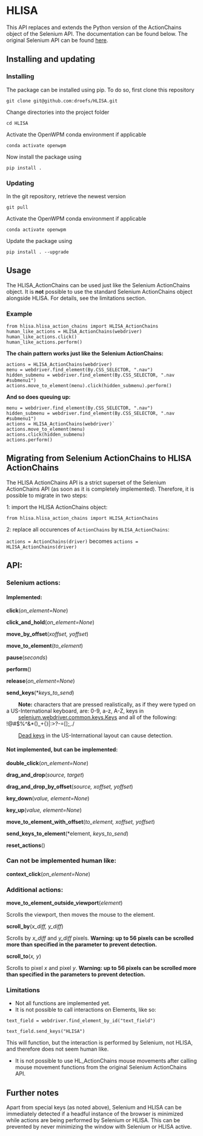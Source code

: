 # HLISA

This API replaces and extends the Python version of the ActionChains object of the Selenium API. The documentation can be found below. The original Selenium API can be found [here](https://www.selenium.dev/selenium/docs/api/py/webdriver/selenium.webdriver.common.action_chains.html).

## Installing and updating

### Installing

The package can be installed using pip. To do so, first clone this repository

`git clone git@github.com:droefs/HLISA.git`

Change directories into the project folder

`cd HLISA`

Activate the OpenWPM conda environment if applicable

`conda activate openwpm`

Now install the package using

`pip install .`

### Updating

In the git repository, retrieve the newest version

`git pull`

Activate the OpenWPM conda environment if applicable

`conda activate openwpm`

Update the package using

`pip install . --upgrade`

## Usage

The HLISA_ActionChains can be used just like the Selenium ActionChains object. It is **not** possible to use the standard Selenium ActionChains object alongside HLISA. For details, see the limitations section.

### Example

```
from hlisa.hlisa_action_chains import HLISA_ActionChains
human_like_actions = HLISA_ActionChains(webdriver)
human_like_actions.click()
human_like_actions.perform()
```

**The chain pattern works just like the Selenium ActionChains:**

```
actions = HLISA_ActionChains(webdriver)
menu = webdriver.find_element(By.CSS_SELECTOR, ".nav")
hidden_submenu = webdriver.find_element(By.CSS_SELECTOR, ".nav #submenu1")
actions.move_to_element(menu).click(hidden_submenu).perform()
```

**And so does queuing up:**

```
menu = webdriver.find_element(By.CSS_SELECTOR, ".nav")
hidden_submenu = webdriver.find_element(By.CSS_SELECTOR, ".nav #submenu1")
actions = HLISA_ActionChains(webdriver)`
actions.move_to_element(menu)
actions.click(hidden_submenu)
actions.perform()
```

## Migrating from Selenium ActionChains to HLISA ActionChains

The HLISA ActionChains API is a strict superset of the Selenium ActionChains API (as soon as it is completely implemented). Therefore, it is possible to migrate in two steps:

1: import the HLISA ActionChains object:

`from hlisa.hlisa_action_chains import HLISA_ActionChains`

2: replace all occurences of `ActionChains` by `HLISA_ActionChains`:

`actions = ActionChains(driver)` becomes `actions = HLISA_ActionChains(driver)`

## API:

### Selenium actions:

#### Implemented:

**click**(*on_element=None*)

**click_and_hold**(*on_element=None*)

**move_by_offset**(*xoffset, yoffset*)

**move_to_element**(*to_element*)

**pause**(*seconds*)

**perform**()

**release**(*on_element=None*)

**send_keys**(**keys_to_send*)

&nbsp;&nbsp;&nbsp;&nbsp;&nbsp;&nbsp;&nbsp; **Note:** characters that are pressed realistically, as if they were typed on a US-International keyboard, are: 0-9, a-z, A-Z, keys in &nbsp;&nbsp;&nbsp;&nbsp;&nbsp;&nbsp;&nbsp;&nbsp;[selenium.webdriver.common.keys.Keys](https://www.selenium.dev/selenium/docs/api/py/webdriver/selenium.webdriver.common.keys.html#module-selenium.webdriver.common.keys) and all of the following: !@#$%^&*()_+{}|:>?-=[]\;,./

&nbsp;&nbsp;&nbsp;&nbsp;&nbsp;&nbsp;&nbsp; [Dead keys](https://en.wikipedia.org/wiki/Dead_key) in the US-International layout can cause detection.

#### Not implemented, but can be implemented:

**double_click**(*on_element=None*)

**drag_and_drop**(*source, target*)

**drag_and_drop_by_offset**(*source, xoffset, yoffset*)

**key_down**(*value, element=None*)

**key_up**(*value, element=None*)

**move_to_element_with_offset**(*to_element, xoffset, yoffset*)

**send_keys_to_element**(*element, *keys_to_send*)

**reset_actions**()

### Can not be implemented human like:

**context_click**(*on_element=None*)


### Additional actions:

**move_to_element_outside_viewport**(*element*)

Scrolls the viewport, then moves the mouse to the element.

**scroll_by**(*x_diff, y_diff*)

Scrolls by *x_diff* and *y_diff* pixels. **Warning: up to 56 pixels can be scrolled more than specified in the parameter to prevent detection.**

**scroll_to**(*x, y*)

Scrolls to pixel *x* and pixel *y*. **Warning: up to 56 pixels can be scrolled more than specified in the parameters to prevent detection.**


### Limitations

- Not all functions are implemented yet.
- It is not possible to call interactions on Elements, like so:

`text_field = webdriver.find_element_by_id("text_field")`

`text_field.send_keys("HLISA")`

This will function, but the interaction is performed by Selenium, not HLISA, and therefore does not seem human like.

- It is not possible to use HL_ActionChains mouse movements after calling mouse movement functions from the original Selenium ActionChains API.

## Further notes

Apart from special keys (as noted above), Selenium and HLISA can be immediately detected if a headful instance of the browser is minimized while actions are being performed by Selenium or HLISA. This can be prevented by never minimizing the window with Selenium or HLISA active.
